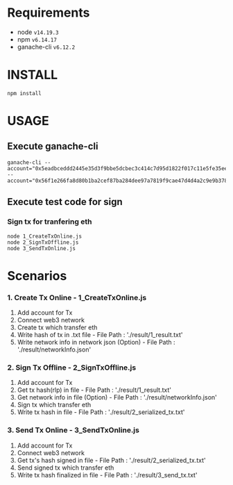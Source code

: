 
# Requirements

- node `v14.19.3`
- npm `v6.14.17`
- ganache-cli `v6.12.2`



# INSTALL

```
npm install
```




# USAGE

## Execute ganache-cli
```
ganache-cli --account="0x5eadbceddd2445e35d3f9bbe5dcbec3c414c7d95d1822f017c11e5fe35eefe37,10000000000000000000000000" --account="0x56f1e266fa8d80b1ba2cef87ba284dee97a7819f9cae47d4d4a2c9e9b3782828,0"
```

## Execute test code for sign

### Sign tx for tranfering eth
```
node 1_CreateTxOnline.js
node 2_SignTxOffline.js
node 3_SendTxOnline.js
```



# Scenarios

### 1. Create Tx Online - 1_CreateTxOnline.js
1. Add account for Tx
2. Connect web3 network
3. Create tx which transfer eth
4. Write hash of tx in .txt file - File Path : './result/1_result.txt'
5. Write network info in network json (Option) - File Path : './result/networkInfo.json'

### 2. Sign Tx Offline - 2_SignTxOffline.js
1. Add account for Tx
2. Get tx hash(rlp) in file - File Path : './result/1_result.txt'
3. Get network info in file (Option) - File Path : './result/networkInfo.json'
4. Sign tx which transfer eth
5. Write tx hash in file - File Path : './result/2_serialized_tx.txt'

### 3. Send Tx Online - 3_SendTxOnline.js
1. Add account for Tx
2. Connect web3 network
3. Get tx's hash signed in file - File Path : './result/2_serialized_tx.txt'
4. Send signed tx which transfer eth
5. Write tx hash finalized in file - File Path : './result/3_send_tx.txt'
